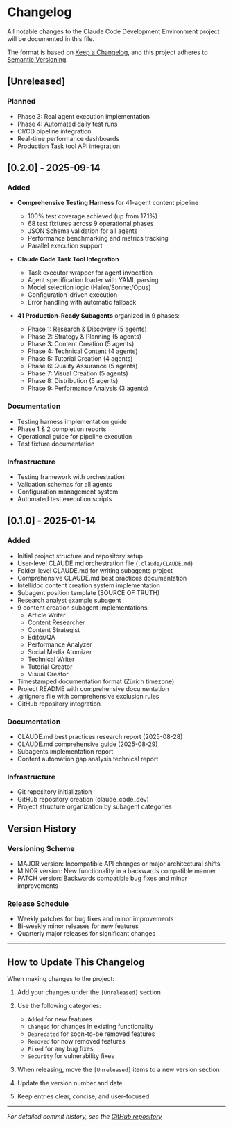 # Changelog

All notable changes to the Claude Code Development Environment project will be documented in this file.

The format is based on [Keep a Changelog](https://keepachangelog.com/en/1.0.0/),
and this project adheres to [Semantic Versioning](https://semver.org/spec/v2.0.0.html).

## [Unreleased]
### Planned
- Phase 3: Real agent execution implementation
- Phase 4: Automated daily test runs
- CI/CD pipeline integration
- Real-time performance dashboards
- Production Task tool API integration

## [0.2.0] - 2025-09-14
### Added
- **Comprehensive Testing Harness** for 41-agent content pipeline
  - 100% test coverage achieved (up from 17.1%)
  - 68 test fixtures across 9 operational phases
  - JSON Schema validation for all agents
  - Performance benchmarking and metrics tracking
  - Parallel execution support

- **Claude Code Task Tool Integration**
  - Task executor wrapper for agent invocation
  - Agent specification loader with YAML parsing
  - Model selection logic (Haiku/Sonnet/Opus)
  - Configuration-driven execution
  - Error handling with automatic fallback

- **41 Production-Ready Subagents** organized in 9 phases:
  - Phase 1: Research & Discovery (5 agents)
  - Phase 2: Strategy & Planning (5 agents)
  - Phase 3: Content Creation (5 agents)
  - Phase 4: Technical Content (4 agents)
  - Phase 5: Tutorial Creation (4 agents)
  - Phase 6: Quality Assurance (5 agents)
  - Phase 7: Visual Creation (5 agents)
  - Phase 8: Distribution (5 agents)
  - Phase 9: Performance Analysis (3 agents)

### Documentation
- Testing harness implementation guide
- Phase 1 & 2 completion reports
- Operational guide for pipeline execution
- Test fixture documentation

### Infrastructure
- Testing framework with orchestration
- Validation schemas for all agents
- Configuration management system
- Automated test execution scripts

## [0.1.0] - 2025-01-14
### Added
- Initial project structure and repository setup
- User-level CLAUDE.md orchestration file (`.claude/CLAUDE.md`)
- Folder-level CLAUDE.md for writing subagents project
- Comprehensive CLAUDE.md best practices documentation
- Intellidoc content creation system implementation
- Subagent position template (SOURCE OF TRUTH)
- Research analyst example subagent
- 9 content creation subagent implementations:
  - Article Writer
  - Content Researcher
  - Content Strategist
  - Editor/QA
  - Performance Analyzer
  - Social Media Atomizer
  - Technical Writer
  - Tutorial Creator
  - Visual Creator
- Timestamped documentation format (Zürich timezone)
- Project README with comprehensive documentation
- .gitignore file with comprehensive exclusion rules
- GitHub repository integration

### Documentation
- CLAUDE.md best practices research report (2025-08-28)
- CLAUDE.md comprehensive guide (2025-08-29)
- Subagents implementation report
- Content automation gap analysis technical report

### Infrastructure
- Git repository initialization
- GitHub repository creation (claude_code_dev)
- Project structure organization by subagent categories

## Version History

### Versioning Scheme
- MAJOR version: Incompatible API changes or major architectural shifts
- MINOR version: New functionality in a backwards compatible manner
- PATCH version: Backwards compatible bug fixes and minor improvements

### Release Schedule
- Weekly patches for bug fixes and minor improvements
- Bi-weekly minor releases for new features
- Quarterly major releases for significant changes

---

## How to Update This Changelog

When making changes to the project:

1. Add your changes under the `[Unreleased]` section
2. Use the following categories:
   - `Added` for new features
   - `Changed` for changes in existing functionality
   - `Deprecated` for soon-to-be removed features
   - `Removed` for now removed features
   - `Fixed` for any bug fixes
   - `Security` for vulnerability fixes

3. When releasing, move the `[Unreleased]` items to a new version section
4. Update the version number and date
5. Keep entries clear, concise, and user-focused

---

*For detailed commit history, see the [GitHub repository](https://github.com/happycode-ch/claude_code_dev)*